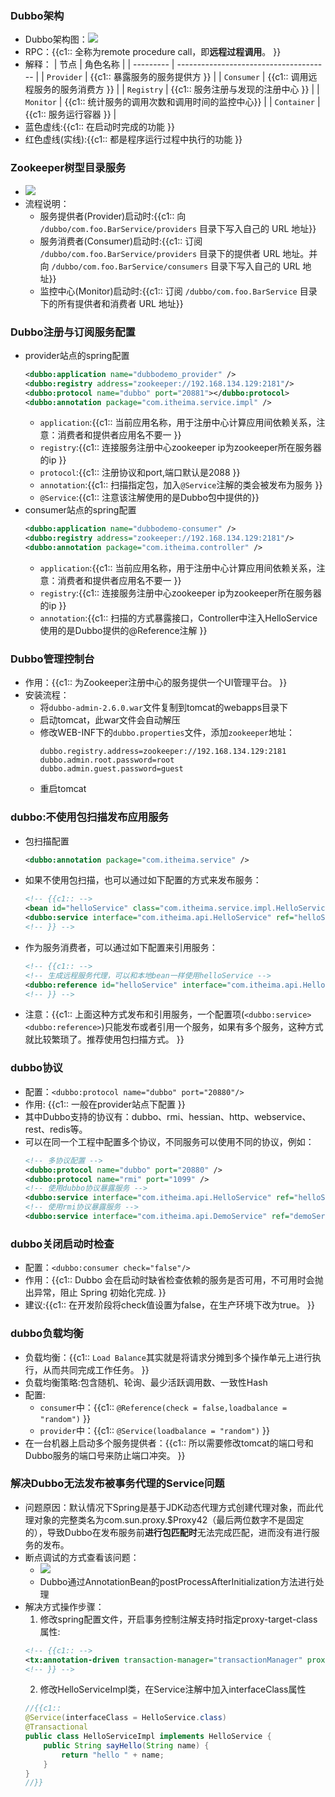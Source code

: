 ### Dubbo架构 [	](Dubbo_20201115082829520)

+ Dubbo架构图：![](https://gitee.com/xieyun714/nodeimage/raw/master/img/Dubbo_2.png)
+ RPC：{{c1:: 全称为remote procedure call，即**远程过程调用**。 }}
+ 解释：
| 节点      | 角色名称                               |
| --------- | -------------------------------------- |
| `Provider`  | {{c1:: 暴露服务的服务提供方                  }} |
| `Consumer`  | {{c1:: 调用远程服务的服务消费方              }} |
| `Registry`  | {{c1:: 服务注册与发现的注册中心              }} |
| `Monitor`   | {{c1:: 统计服务的调用次数和调用时间的监控中心}} |
| `Container` | {{c1:: 服务运行容器                          }} |
+ 蓝色虚线:{{c1:: 在启动时完成的功能 }}
+ 红色虚线(实线):{{c1:: 都是程序运行过程中执行的功能 }}

### Zookeeper树型目录服务 [	](Dubbo_20201115082829522)
+ ![](https://gitee.com/xieyun714/nodeimage/raw/master/img/Dubbo_3.png)
+ 流程说明：
  - 服务提供者(Provider)启动时:{{c1:: 向 `/dubbo/com.foo.BarService/providers` 目录下写入自己的 URL 地址}}
  - 服务消费者(Consumer)启动时:{{c1:: 订阅 `/dubbo/com.foo.BarService/providers` 目录下的提供者 URL 地址。并向 `/dubbo/com.foo.BarService/consumers` 目录下写入自己的 URL 地址}}
  - 监控中心(Monitor)启动时:{{c1:: 订阅 `/dubbo/com.foo.BarService` 目录下的所有提供者和消费者 URL 地址}}

### Dubbo注册与订阅服务配置 [	](Dubbo_20201115082829525)
+ provider站点的spring配置
  ```xml
  <dubbo:application name="dubbodemo_provider" />
  <dubbo:registry address="zookeeper://192.168.134.129:2181"/>
  <dubbo:protocol name="dubbo" port="20881"></dubbo:protocol>
  <dubbo:annotation package="com.itheima.service.impl" />
  ```
  + `application`:{{c1:: 当前应用名称，用于注册中心计算应用间依赖关系，注意：消费者和提供者应用名不要一 }}
  + `registry`:{{c1:: 连接服务注册中心zookeeper ip为zookeeper所在服务器的ip }}
  + `protocol`:{{c1:: 注册协议和port,端口默认是2088 }}
  + `annotation`:{{c1:: 扫描指定包，加入`@Service`注解的类会被发布为服务 }}
  + `@Service`:{{c1:: 注意该注解使用的是Dubbo包中提供的}}
+ consumer站点的spring配置
  ```xml
  <dubbo:application name="dubbodemo-consumer" />
  <dubbo:registry address="zookeeper://192.168.134.129:2181"/>
  <dubbo:annotation package="com.itheima.controller" />
  ```
  + `application`:{{c1:: 当前应用名称，用于注册中心计算应用间依赖关系，注意：消费者和提供者应用名不要一 }}
  + `registry`:{{c1:: 连接服务注册中心zookeeper ip为zookeeper所在服务器的ip }}
  + `annotation`:{{c1:: 扫描的方式暴露接口，Controller中注入HelloService使用的是Dubbo提供的@Reference注解 }}

### Dubbo管理控制台 [	](Dubbo_20201115082829528)
+ 作用：{{c1:: 为Zookeeper注册中心的服务提供一个UI管理平台。 }}
+ 安装流程：
  + 将`dubbo-admin-2.6.0.war`文件复制到tomcat的webapps目录下
  + 启动tomcat，此war文件会自动解压
  + 修改WEB-INF下的`dubbo.properties`文件，添加`zookeeper`地址：
    ```Properites
    dubbo.registry.address=zookeeper://192.168.134.129:2181
    dubbo.admin.root.password=root
    dubbo.admin.guest.password=guest
    ```
  + 重启tomcat


### dubbo:不使用包扫描发布应用服务 [	](Dubbo_20201115082829530)
+ 包扫描配置
  ```xml
  <dubbo:annotation package="com.itheima.service" />
  ```
+ 如果不使用包扫描，也可以通过如下配置的方式来发布服务：
  ```xml
  <!-- {{c1:: -->
  <bean id="helloService" class="com.itheima.service.impl.HelloServiceImpl" />
  <dubbo:service interface="com.itheima.api.HelloService" ref="helloService" />
  <!-- }} -->
  ```
+ 作为服务消费者，可以通过如下配置来引用服务：
  ```xml
  <!-- {{c1:: -->
  <!-- 生成远程服务代理，可以和本地bean一样使用helloService -->
  <dubbo:reference id="helloService" interface="com.itheima.api.HelloService" />
  <!-- }} -->
  ```
+ 注意：{{c1:: 上面这种方式发布和引用服务，一个配置项(`<dubbo:service>` `<dubbo:reference>`)只能发布或者引用一个服务，如果有多个服务，这种方式就比较繁琐了。推荐使用包扫描方式。 }}

### dubbo协议 [	](Dubbo_20201115082829532)
+ 配置：`<dubbo:protocol name="dubbo" port="20880"/>`
+ 作用: {{c1:: 一般在provider站点下配置 }}
+ 其中Dubbo支持的协议有：dubbo、rmi、hessian、http、webservice、rest、redis等。
+ 可以在同一个工程中配置多个协议，不同服务可以使用不同的协议，例如：
  ```xml
  <!-- 多协议配置 -->
  <dubbo:protocol name="dubbo" port="20880" />
  <dubbo:protocol name="rmi" port="1099" />
  <!-- 使用dubbo协议暴露服务 -->
  <dubbo:service interface="com.itheima.api.HelloService" ref="helloService" protocol="dubbo" />
  <!-- 使用rmi协议暴露服务 -->
  <dubbo:service interface="com.itheima.api.DemoService" ref="demoService" protocol="rmi" /> 
  ```

### dubbo关闭启动时检查 [	](Dubbo_20201115082829535)

+ 配置：`<dubbo:consumer check="false"/>`
+ 作用：{{c1:: Dubbo 会在启动时缺省检查依赖的服务是否可用，不可用时会抛出异常，阻止 Spring 初始化完成. }}
+ 建议:{{c1:: 在开发阶段将check值设置为false，在生产环境下改为true。 }}

### dubbo负载均衡 [	](Dubbo_20201115082829539)
+ 负载均衡：{{c1:: `Load Balance`其实就是将请求分摊到多个操作单元上进行执行，从而共同完成工作任务。 }}
+ 负载均衡策略:包含随机、轮询、最少活跃调用数、一致性Hash
+ 配置:
  + `consumer`中：{{c1:: `@Reference(check = false,loadbalance = "random")` }}
  + `provider`中：{{c1:: `@Service(loadbalance = "random")` }}
+ 在一台机器上启动多个服务提供者：{{c1:: 所以需要修改tomcat的端口号和Dubbo服务的端口号来防止端口冲突。 }}

### 解决Dubbo无法发布被事务代理的Service问题 [	](Dubbo_20201115082829541)
+ 问题原因：默认情况下Spring是基于JDK动态代理方式创建代理对象，而此代理对象的完整类名为com.sun.proxy.$Proxy42（最后两位数字不是固定的），导致Dubbo在发布服务前**进行包匹配时**无法完成匹配，进而没有进行服务的发布。
+ 断点调试的方式查看该问题：
  + ![](https://gitee.com/xieyun714/nodeimage/raw/master/img/Dubbo_14.png)
  + Dubbo通过AnnotationBean的postProcessAfterInitialization方法进行处理
+ 解决方式操作步骤：
  1. 修改spring配置文件，开启事务控制注解支持时指定proxy-target-class属性:
    ```xml
    <!-- {{c1:: -->
    <tx:annotation-driven transaction-manager="transactionManager" proxy-target-class="true"/>
    <!-- }} -->
    ```
  2. 修改HelloServiceImpl类，在Service注解中加入interfaceClass属性
    ```java
    //{{c1::
    @Service(interfaceClass = HelloService.class)
    @Transactional
    public class HelloServiceImpl implements HelloService {
        public String sayHello(String name) {
            return "hello " + name;
        }
    }
    //}}
    ```

